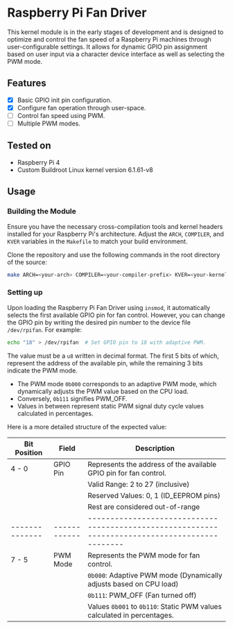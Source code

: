# Raspberry Pi Fan Driver

This kernel module is in the early stages of development and is designed to optimize and control the fan speed of a Raspberry Pi machines through user-configurable settings. It allows for dynamic GPIO pin assignment based on user input via a character device interface as well as selecting the PWM mode.

## Features

- [x] Basic GPIO init pin configuration.
- [x] Configure fan operation through user-space.
- [ ] Control fan speed using PWM.
- [ ] Multiple PWM modes.

## Tested on

- Raspberry Pi 4
- Custom Buildroot Linux kernel version 6.1.61-v8

## Usage

### Building the Module

Ensure you have the necessary cross-compilation tools and kernel headers installed for your Raspberry Pi's architecture. Adjust the `ARCH`, `COMPILER`, and `KVER` variables in the `Makefile` to match your build environment.

Clone the repository and use the following commands in the root directory of the source:

```bash
make ARCH=<your-arch> COMPILER=<your-compiler-prefix> KVER=<your-kernel-version>
```

### Setting up

Upon loading the Raspberry Pi Fan Driver using `insmod`, it automatically selects the first available GPIO pin for fan control. However, you can change the GPIO pin by writing the desired pin number to the device file `/dev/rpifan`. For example:

```bash
echo "18" > /dev/rpifan  # Set GPIO pin to 18 with adaptive PWM.
```

The value must be a `u8` written in decimal format. The first 5 bits of which, represent the address of the available pin, while the remaining 3 bits indicate the PWM mode. 

- The PWM mode `0b000` corresponds to an adaptive PWM mode, which dynamically adjusts the PWM value based on the CPU load.
- Conversely, `0b111` signifies PWM_OFF.
- Values in between represent static PWM signal duty cycle values calculated in percentages.

Here is a more detailed structure of the expected value:

| Bit Position | Field      | Description                                                                                   |
|--------------|------------|-----------------------------------------------------------------------------------------------|
| 4 - 0        | GPIO Pin   | Represents the address of the available GPIO pin for fan control.                             |
|              |            | Valid Range: 2 to 27 (inclusive)                                                              |
|              |            | Reserved Values: 0, 1 (ID_EEPROM pins)                                                        |
|              |            | Rest are considered out-of-range                                                              |
|--------------|------------|-----------------------------------------------------------------------------------------------|
| 7 - 5        | PWM Mode   | Represents the PWM mode for fan control.                                                      |
|              |            | `0b000`: Adaptive PWM mode (Dynamically adjusts based on CPU load)                            |
|              |            | `0b111`: PWM_OFF (Fan turned off)                                                             |
|              |            | Values `0b001` to `0b110`: Static PWM values calculated in percentages.                       |

